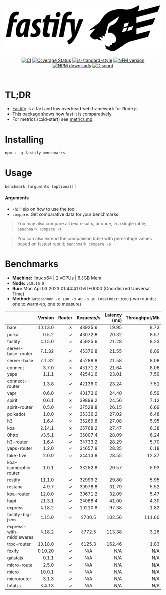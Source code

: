 <div align="center">
  <img src="https://github.com/fastify/graphics/raw/HEAD/fastify-landscape-outlined.svg" width="650" height="auto"/>
</div>

<div align="center">

[![CI](https://github.com/fastify/fastify/workflows/ci/badge.svg)](https://github.com/fastify/fastify/actions/workflows/ci.yml)
[![Coverage Status](https://coveralls.io/repos/github/fastify/fastify/badge.svg?branch=master)](https://coveralls.io/github/fastify/fastify?branch=master)
[![js-standard-style](https://img.shields.io/badge/code%20style-standard-brightgreen.svg?style=flat)](http://standardjs.com/)
[![NPM version](https://img.shields.io/npm/v/fastify.svg?style=flat)](https://www.npmjs.com/package/fastify)
[![NPM downloads](https://img.shields.io/npm/dm/fastify.svg?style=flat)](https://www.npmjs.com/package/fastify) [![Discord](https://img.shields.io/discord/725613461949906985)](https://discord.gg/fastify)

</div>
<br />

# TL;DR

* [Fastify](https://github.com/fastify/fastify) is a fast and low overhead web framework for Node.js.
* This package shows how fast it is comparatively.
* For metrics (cold-start) see [metrics.md](./METRICS.md)

# Installing

```
npm i -g fastify-benchmarks
```

# Usage

```
benchmark [arguments (optional)]
```

#### Arguments

* `-h`: Help on how to use the tool.
* `compare`: Get comparative data for your benchmarks.

> You may also compare all test results, at once, in a single table; `benchmark compare -t`

> You can also extend the comparison table with percentage values based on fastest result; `benchmark compare -p`
# Benchmarks

* __Machine:__ linux x64 | 2 vCPUs | 6.8GB Mem
* __Node:__ `v18.15.0`
* __Run:__ Mon Apr 03 2023 01:44:41 GMT+0000 (Coordinated Universal Time)
* __Method:__ `autocannon -c 100 -d 40 -p 10 localhost:3000` (two rounds; one to warm-up, one to measure)

|                          | Version | Router | Requests/s | Latency (ms) | Throughput/Mb |
| :--                      | --:     | --:    | :-:        | --:          | --:           |
| bare                     | 10.13.0 | ✗      | 48925.6    | 19.95        | 8.73          |
| polka                    | 0.5.2   | ✓      | 48072.8    | 20.32        | 8.57          |
| fastify                  | 4.15.0  | ✓      | 45925.6    | 21.28        | 8.23          |
| server-base-router       | 7.1.32  | ✓      | 45376.8    | 21.55        | 8.09          |
| server-base              | 7.1.32  | ✗      | 45288.8    | 21.58        | 8.08          |
| connect                  | 3.7.0   | ✗      | 45171.2    | 21.64        | 8.06          |
| yeps                     | 1.1.1   | ✗      | 42541.6    | 23.01        | 7.59          |
| connect-router           | 1.3.8   | ✓      | 42136.0    | 23.24        | 7.51          |
| vapr                     | 0.6.0   | ✓      | 40173.6    | 24.40        | 6.59          |
| spirit                   | 0.6.1   | ✗      | 39899.2    | 24.56        | 7.12          |
| spirit-router            | 0.5.0   | ✓      | 37528.8    | 26.15        | 6.69          |
| polkadot                 | 1.0.0   | ✗      | 36336.2    | 27.02        | 6.48          |
| h3                       | 1.6.4   | ✗      | 36269.8    | 27.08        | 5.95          |
| koa                      | 2.14.1  | ✗      | 35768.2    | 27.47        | 6.38          |
| 0http                    | v3.5.1  | ✓      | 35007.4    | 28.09        | 6.24          |
| h3-router                | 1.6.4   | ✓      | 34733.2    | 28.29        | 5.70          |
| yeps-router              | 1.2.0   | ✓      | 34657.8    | 28.35        | 6.18          |
| take-five                | 2.0.0   | ✓      | 34413.8    | 28.55        | 12.37         |
| koa-isomorphic-router    | 1.0.1   | ✓      | 33252.8    | 29.57        | 5.93          |
| restify                  | 11.1.0  | ✓      | 32999.2    | 29.80        | 5.95          |
| restana                  | 4.9.7   | ✓      | 30978.8    | 31.79        | 5.52          |
| koa-router               | 12.0.0  | ✓      | 30671.2    | 32.09        | 5.47          |
| hapi                     | 21.3.1  | ✓      | 24088.4    | 41.00        | 4.30          |
| express                  | 4.18.2  | ✓      | 10210.8    | 97.38        | 1.82          |
| fastify-big-json         | 4.15.0  | ✓      | 9700.5     | 102.56       | 111.60        |
| express-with-middlewares | 4.18.2  | ✓      | 8772.5     | 113.38       | 3.26          |
| trpc-router              | 10.18.0 | ✓      | 6125.3     | 162.46       | 1.83          |
| foxify                   | 0.10.20 | ✓      | N/A        | N/A          | N/A           |
| galatajs                 | 0.1.1   | ✓      | N/A        | N/A          | N/A           |
| micro-route              | 2.5.0   | ✓      | N/A        | N/A          | N/A           |
| micro                    | 10.0.1  | ✗      | N/A        | N/A          | N/A           |
| microrouter              | 3.1.3   | ✓      | N/A        | N/A          | N/A           |
| total.js                 | 3.4.13  | ✓      | N/A        | N/A          | N/A           |
